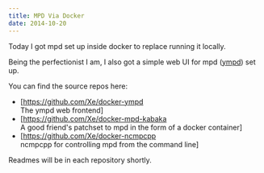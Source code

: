```yaml
---
title: MPD Via Docker
date: 2014-10-20
---
```


Today I got mpd set up inside docker to replace running it locally.


Being the perfectionist I am, I also got a simple web UI for mpd
([ympd](https://ympd.org/)) set up.

You can find the source repos here:

-   [<https://github.com/Xe/docker-ympd>\
    The ympd web frontend]
-   [<https://github.com/Xe/docker-mpd-kabaka>\
    A good friend's patchset to mpd in the form of a docker
    container]
-   [<https://github.com/Xe/docker-ncmpcpp>\
    ncmpcpp for controlling mpd from the command line]

Readmes will be in each repository shortly.
